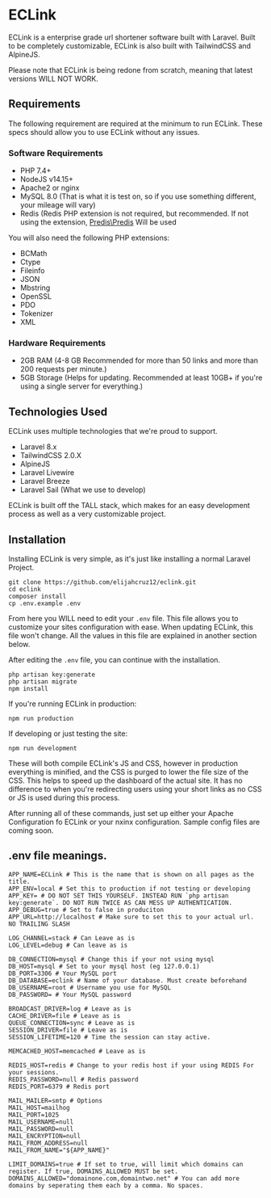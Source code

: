 # ECLink
ECLink is a enterprise grade url shortener software built with Laravel. Built to be completely customizable, ECLink is also built with TailwindCSS and AlpineJS.

Please note that ECLink is being redone from scratch, meaning that latest versions WILL NOT WORK.

## Requirements
The following requirement are required at the minimum to run ECLink. These specs should allow you to use ECLink without any issues.

### Software Requirements
- PHP 7.4+
- NodeJS v14.15+
- Apache2 or nginx  
- MySQL 8.0 (That is what it is test on, so if you use something different, your mileage will vary)
- Redis (Redis PHP extension is not required, but recommended. If not using the extension, [Predis\Predis](https://packagist.org/packages/predis/predis) Will be used

You will also need the following PHP extensions:
- BCMath
- Ctype
- Fileinfo
- JSON
- Mbstring
- OpenSSL 
- PDO 
- Tokenizer
- XML

### Hardware Requirements
- 2GB RAM (4-8 GB Recommended for more than 50 links and more than 200 requests per minute.)
- 5GB Storage (Helps for updating. Recommended at least 10GB+ if you're using a single server for everything.)

## Technologies Used
ECLink uses multiple technologies that we're proud to support.
- Laravel 8.x
- TailwindCSS 2.0.X
- AlpineJS
- Laravel Livewire
- Laravel Breeze
- Laravel Sail (What we use to develop)

ECLink is built off the TALL stack, which makes for an easy development process as well as a very customizable project.

## Installation

Installing ECLink is very simple, as it's just like installing a normal Laravel Project.

````
git clone https://github.com/elijahcruz12/eclink.git
cd eclink
composer install
cp .env.example .env
````
From here you WILL need to edit your `.env` file. This file allows you to customize your sites configuration with ease. When updating ECLink, this file won't change. All the values in this file are explained in another section below.

After editing the `.env` file, you can continue with the installation.

````
php artisan key:generate
php artisan migrate
npm install
````
If you're running ECLink in production:

`npm run production`

If developing or just testing the site:

`npm run development`

These will both compile ECLink's JS and CSS, however in production everything is minified, and the CSS is purged to lower the file size of the CSS. This helps to speed up the dashboard of the actual site. It has no difference to when you're redirecting users using your short links as no CSS or JS is used during this process.

After running all of these commands, just set up either your Apache Configuration fo ECLink or your nxinx configuration. Sample config files are coming soon.

## .env file meanings.

````
APP_NAME=ECLink # This is the name that is shown on all pages as the title.
APP_ENV=local # Set this to production if not testing or developing
APP_KEY= # DO NOT SET THIS YOURSELF. INSTEAD RUN `php artisan key:generate`. DO NOT RUN TWICE AS CAN MESS UP AUTHENTICATION.
APP_DEBUG=true # Set to false in produciton
APP_URL=http://localhost # Make sure to set this to your actual url. NO TRAILING SLASH

LOG_CHANNEL=stack # Can Leave as is
LOG_LEVEL=debug # Can leave as is

DB_CONNECTION=mysql # Change this if your not using mysql
DB_HOST=mysql # Set to your mysql host (eg 127.0.0.1)
DB_PORT=3306 # Your MySQL port
DB_DATABASE=eclink # Name of your database. Must create beforehand
DB_USERNAME=root # Username you use for MySQL
DB_PASSWORD= # Your MySQL password

BROADCAST_DRIVER=log # Leave as is
CACHE_DRIVER=file # Leave as is
QUEUE_CONNECTION=sync # Leave as is
SESSION_DRIVER=file # Leave as is
SESSION_LIFETIME=120 # Time the session can stay active.

MEMCACHED_HOST=memcached # Leave as is

REDIS_HOST=redis # Change to your redis host if your using REDIS For your sessions.
REDIS_PASSWORD=null # Redis password
REDIS_PORT=6379 # Redis port

MAIL_MAILER=smtp # Options 
MAIL_HOST=mailhog
MAIL_PORT=1025
MAIL_USERNAME=null
MAIL_PASSWORD=null
MAIL_ENCRYPTION=null
MAIL_FROM_ADDRESS=null
MAIL_FROM_NAME="${APP_NAME}"

LIMIT_DOMAINS=true # If set to true, will limit which domains can register. If true, DOMAINS_ALLOWED MUST be set.
DOMAINS_ALLOWED="domainone.com,domaintwo.net" # You can add more domains by seperating them each by a comma. No spaces.

````
